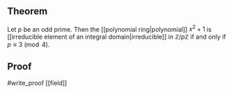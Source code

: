 ## Theorem
Let $p$ be an odd prime. Then the [[polynomial ring|polynomial]] $x^2+1$ is [[irreducible element of an integral domain|irreducible]] in $\mathbb Z/p\mathbb Z$ if and only if $p\equiv 3\pmod 4$.
## Proof
#write_proof 
[[field]]